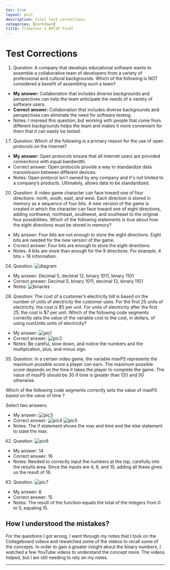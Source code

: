 ```yaml
---
toc: true
layout: post
description: Final test corrections. 
categories: [markdown]
title: Trimester 1 APCSP Final
---
```


# Test Corrections


1. Question: A company that develops educational software wants to assemble a collaborative team of developers from a variety of professional and cultural backgrounds. Which of the following is NOT considered a benefit of assembling such a team?

- **My answer:** Collaboration that includes diverse backgrounds and perspectives can help the team anticipate the needs of a variety of software users.
- **Correct answer:** Collaboration that includes diverse backgrounds and perspectives can eliminate the need for software testing.
- Notes: I misread this question, but working with people that come from different backgrounds helps the team and makes it more convenient for them that it can easily be tested. 





17. Question: Which of the following is a primary reason for the use of open protocols on the Internet? 

- **My answer:** Open protocols ensure that all Internet users are provided connections with equal bandwidth.
- Correct answer: Open protocols provide a way to standardize data transmission between different devices.
- Notes: Open protocol isn't owned by any company and it's not limited to a company’s products. Ultimately, allows data to be standardized. 





20. Question: A video game character can face toward one of four directions: north, south, east, and west. Each direction is stored in memory as a sequence of four bits. A new version of the game is created in which the character can face toward one of eight directions, adding northwest, northeast, southwest, and southeast to the original four possibilities. Which of the following statements is true about how the eight directions must be stored in memory? 

- My answer:  Four bits are not enough to store the eight directions. Eight bits are needed for the new version of the game. 
- Correct answer: Four bits are enough to store the eight directions.
- Notes: 4 bits are more than enough for the 8 directions. For example, 4 bits = 16 information. 





24. Question: ![diagram](https://cdn.discordapp.com/attachments/702253958688800840/1040196947472044032/Screen_Shot_2022-11-10_at_1.31.11_AM.png)

- My answer:  Decimal 5, decimal 12, binary 1011, binary 1101
- Correct answer: Decimal 5, binary 1011, decimal 12, binary 1101
- Notes: ![binaries](https://cdn.discordapp.com/attachments/702253958688800840/1040197705223381053/Screen_Shot_2022-11-10_at_1.33.52_AM.png)





28. Question: The cost of a customer’s electricity bill is based on the number of units of electricity the customer uses.
For the first 25 units of electricity, the cost is $5 per unit. For units of electricity after the first 25, the cost is $7 per unit.
Which of the following code segments correctly sets the value of the variable cost to the cost, in dollars, of using numUnits units of electricity?

- My answer: ![pic1](https://cdn.discordapp.com/attachments/702253958688800840/1040199308135374918/Screen_Shot_2022-11-10_at_1.40.33_AM.png)
- Correct answer: ![pic2](https://cdn.discordapp.com/attachments/702253958688800840/1040199395540471828/Screen_Shot_2022-11-10_at_1.40.21_AM.png)
- Notes: Be careful, slow down, and notice the numbers and the multiplcation, plus, and minus sign.  




35. Question: In a certain video game, the variable maxPS represents the maximum possible score a player can earn. The maximum possible score depends on the time it takes the player to complete the game. The value of maxPS should be 30 if time is greater than 120 and 50 otherwise.

Which of the following code segments correctly sets the value of maxPS based on the value of time ?

Select two answers.

- My answer: ![pic3](https://cdn.discordapp.com/attachments/702253958688800840/1040201473839083590/Screen_Shot_2022-11-10_at_1.48.50_AM.png)
- Correct answer: ![pic4](https://cdn.discordapp.com/attachments/702253958688800840/1040201474229149696/Screen_Shot_2022-11-10_at_1.49.10_AM.png)
![pic5](https://cdn.discordapp.com/attachments/702253958688800840/1040201565803397120/Screen_Shot_2022-11-10_at_1.49.03_AM.png)
- Notes: The if statement shows the max and time and the else statement to state the max. 





42. Question: ![pic6](https://cdn.discordapp.com/attachments/702253958688800840/1040203063924887594/Screen_Shot_2022-11-10_at_1.55.00_AM.png)

- My answer: 14
- Correct answer: 16
- Notes: Needed to correctly input the numbers at the top, carefully into the results area. Since the inputs are 4, 6, and 10, adding all these gives us the result of 16. 




43. Question: ![pic7](https://cdn.discordapp.com/attachments/702253958688800840/1040203516322512916/Screen_Shot_2022-11-10_at_1.57.14_AM.png)

- My answer: 6
- Correct answer: 15
- Notes: The result of the function equals the total of the integers from 0 to 5, equaling 15. 





## How I understood the mistakes? 

For the questions I got wrong, I went through my notes that I took on the Collegeboard videos and rewatched some of the videos to recall some of the concepts. In order to gain a greater insight about the binary numbers, I watched a few YouTube videos to understand the concept more. The videos helped, but I am still needing to rely on my notes. 

--- 